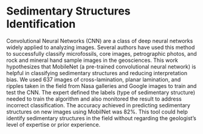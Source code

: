 # Sedimentary Structures Identification
Convolutional Neural Networks (CNN) are a class of deep neural networks widely applied to analyzing images. Several authors have used this method to successfully classify microfossils, core images, petrographic photos, and rock and mineral hand sample images in the geosciences. This work hypothesizes that MobileNet (a pre-trained convolutional neural network) is helpful in classifying sedimentary structures and reducing interpretation bias. We used 637 images of cross-lamination, planar lamination, and ripples taken in the field from Nasa galleries and Google images to train and test the CNN. The expert defined the labels (type of sedimentary structure) needed to train the algorithm and also monitored the result to address incorrect classification. The accuracy achieved in predicting sedimentary structures on new images using MobilNet was 82%. This tool could help identify sedimentary structures in the field without regarding the geologist’s level of expertise or prior experience.
